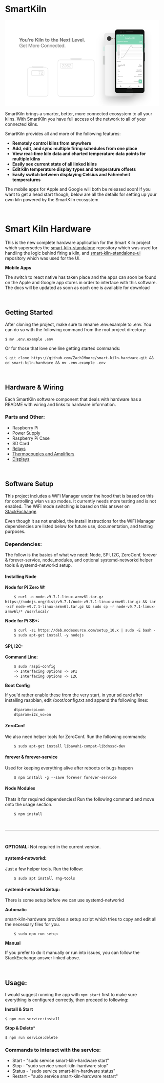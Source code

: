 # SmartKiln

![smart-kiln-hardware-header](smart-kiln-hardware-header.png)

SmartKiln brings a smarter, better, more connected ecosystem to all your kilns. With SmartKiln you have full access of the network to all of your connected kilns.

SmartKiln provides all and more of the following features:

- **Remotely control kilns from anywhere**
- **Add, edit, and sync multiple firing schedules from one place**
- **View real-time kiln data and charted temperature data points for multiple kilns**
- **Easily see current state of all linked kilns**
- **Edit kiln temperature display types and temperature offsets**
- **Easily switch between displaying Celsius and Fahrenheit temperatures**

The mobile apps for Apple and Google will both be released soon! If you want to get a head start though, below are all the details for setting up your own kiln powered by the SmartKiln ecosystem.

<br />

# Smart Kiln Hardware

This is the new complete hardware application for the Smart Kiln project which supersedes the <a href="https://github.com/ZachJMoore/smart-kiln-standalone" target="_blank">smart-kiln-standalone</a> repository which was used for handling the logic behind firing a kiln, and <a href="https://github.com/ZachJMoore/smart-kiln-standalone-ui" target="_blank">smart-kiln-standalone-ui</a> repository which was used for the UI.

**Mobile Apps**

The switch to react native has taken place and the apps can soon be found on the Apple and Google app stores in order to interface with this software. The docs will  be updated as soon as each one is available for download

<br />

## Getting Started

After cloning the project, make sure to rename .env.example to .env. You can do so with the following command from the root project directory:

```
$ mv .env.example .env
```

Or for those that love one line getting started commands:
```
$ git clone https://github.com/ZachJMoore/smart-kiln-hardware.git && cd smart-kiln-hardware && mv .env.example .env
```

<br />

## Hardware & Wiring

Each SmartKiln software component that deals with hardware has a README with wiring and links to hardware information.

### Parts and Other:
- Raspberry Pi
- Power Supply
- Raspberry Pi Case
- SD Card
- [Relays](/app/components/Kiln/lib/Relays/README.md)
- [Thermocouples and Amplifiers](/app/components/Kiln/lib/ThermoSensor/README.md)
- [Displays](/app/components/Display/README.md)

<br />

## Software Setup

This project includes a WiFi Manager under the hood that is based on this for controlling wlan vs ap modes. It currently needs more testing and is not enabled. The WiFi mode switching is based on this answer on [StackExchange](https://raspberrypi.stackexchange.com/questions/93311/switch-between-wifi-client-and-access-point-without-reboot/93312#93312).

Even though it as not enabled, the install instructions for the WiFi Manager dependencies are listed below for future use, documentation, and testing purposes.

### Dependencies:

The follow is the basics of what we need: Node, SPI, I2C, ZeroConf, forever & forever-service, node_modules, and optional systemd-networkd helper tools & systemd-networkd setup.

#### Installing Node

**Node for Pi Zero W:**
```
    $ curl -o node-v9.7.1-linux-armv6l.tar.gz https://nodejs.org/dist/v9.7.1/node-v9.7.1-linux-armv6l.tar.gz && tar -xzf node-v9.7.1-linux-armv6l.tar.gz && sudo cp -r node-v9.7.1-linux-armv6l/* /usr/local/
```

**Node for Pi 3B+:**
```
    $ curl -sL https://deb.nodesource.com/setup_10.x | sudo -E bash -
    $ sudo apt-get install -y nodejs
```

#### SPI, I2C:

**Command Line:**
```
    $ sudo raspi-config
    -> Interfacing Options -> SPI
    -> Interfacing Options -> I2C
```

**Boot Config**

If you'd rather enable these from the very start, in your sd card after installing raspbian, edit /boot/config.txt and append the following lines:
```
    dtparam=spi=on
    dtparam=i2c_vc=on
```

#### ZeroConf

We also need helper tools for ZeroConf. Run the following commands:

```
    $ sudo apt-get install libavahi-compat-libdnssd-dev
```

#### forever & forever-service

Used for keeping everything alive after reboots or bugs happen

```
    $ npm install -g --save forever forever-service
```

#### Node Modules

Thats it for required dependencies! Run the following command and move onto the usage section.

```
    $ npm install 
```

<br/>
<hr>
<br />

**OPTIONAL:** Not required in the current version.

#### systemd-networkd:

Just a few helper tools. Run the follow:

```
    $ sudo apt install rng-tools
```

#### systemd-networkd Setup:

There is some setup before we can use systemd-networkd

**Automatic**

smart-kiln-hardware provides a setup script which tries to copy and edit all the necessary files for you.

```
    $ sudo npm run setup
```

**Manual**

If you prefer to do it manually or run into issues, you can follow the StackExchange answer linked above.

<br />

## Usage:

I would suggest running the app with `npm start` first to make sure everything is configured correctly, then proceed to following:

**Install & Start**

```
$ npm run service:install
```

**Stop & Delete***
```
$ npm run service:delete
```

### Commands to interact with the service:
- Start   - "sudo service smart-kiln-hardware start"
- Stop    - "sudo service smart-kiln-hardware stop"
- Status  - "sudo service smart-kiln-hardware status"
- Restart - "sudo service smart-kiln-hardware restart"
